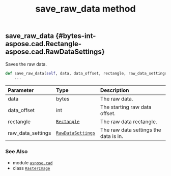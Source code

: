 ﻿---
title: save_raw_data method
second_title: Aspose.CAD for Python via .NET API References
description: 
type: docs
weight: 370
url: /python-net/aspose.cad/rasterimage/save_raw_data/
is_root: false
---

## save_raw_data {#bytes-int-aspose.cad.Rectangle-aspose.cad.RawDataSettings}

Saves the raw data.



```python
def save_raw_data(self, data, data_offset, rectangle, raw_data_settings):
    ...
```


| Parameter | Type | Description |
| :- | :- | :- |
| data | bytes | The raw data. |
| data_offset | int | The starting raw data offset. |
| rectangle | [`Rectangle`](/cad/python-net/aspose.cad/rectangle) | The raw data rectangle. |
| raw_data_settings | [`RawDataSettings`](/cad/python-net/aspose.cad/rawdatasettings) | The raw data settings the data is in. |



### See Also
* module [`aspose.cad`](../../)
* class [`RasterImage`](/cad/python-net/aspose.cad/rasterimage)
